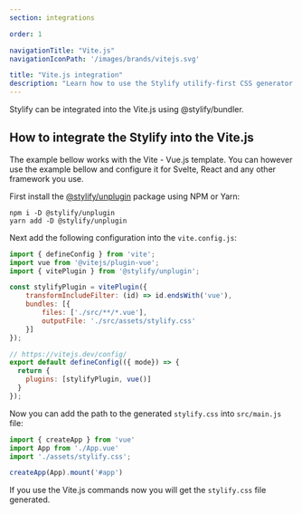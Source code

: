 ```yaml
---
section: integrations

order: 1

navigationTitle: "Vite.js"
navigationIconPath: '/images/brands/vitejs.svg'

title: "Vite.js integration"
description: "Learn how to use the Stylify utilify-first CSS generator along with the Vite.js."
---
```


Stylify can be integrated into the Vite.js using @stylify/bundler.

<stack-blitz-link link="https://stackblitz.com/edit/stylify-vitejs-vue-template?devtoolsheight=33&file=src/App.vue"></stack-blitz-link>


<note><template>
Integration example for the Vite.js can be found in <a href="https://github.com/stylify/integrations-examples/tree/master/vitejs" target="_blank" rel="noopener">integrations examples repository</a>.
</template></note>

## How to integrate the Stylify into the Vite.js

The example bellow works with the Vite - Vue.js template. You can however use the example bellow and configure it for Svelte, React and any other framework you use.

First install the [@stylify/unplugin](/docs/unplugin) package using NPM or Yarn:

```
npm i -D @stylify/unplugin
yarn add -D @stylify/unplugin
```

Next add the following configuration into the `vite.config.js`:

```js
import { defineConfig } from 'vite';
import vue from '@vitejs/plugin-vue';
import { vitePlugin } from '@stylify/unplugin';

const stylifyPlugin = vitePlugin({
	transformIncludeFilter: (id) => id.endsWith('vue'),
	bundles: [{
		files: ['./src/**/*.vue'],
		outputFile: './src/assets/stylify.css'
	}]
});

// https://vitejs.dev/config/
export default defineConfig(({ mode}) => {
  return {
    plugins: [stylifyPlugin, vue()]
  }
});
```

Now you can add the path to the generated `stylify.css` into `src/main.js` file:

```js
import { createApp } from 'vue'
import App from './App.vue'
import './assets/stylify.css';

createApp(App).mount('#app')
```

If you use the Vite.js commands now you will get the `stylify.css` file generated.

<where-to-next />
